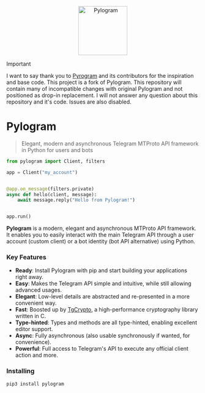 <p align="center">
    <a href="https://github.com/pylakey/pylogram">
        <img src="https://docs.pyrogram.org/_static/pyrogram.png" alt="Pylogram" width="128">
    </a>
</p>

> [!IMPORTANT]
> I want to say thank you to [Pyrogram](https://github.com/pyrogram/pyrogram) and its contributors for the inspiration
> and
> base code. This project is a fork of Pylogram.
> This repository will contain many of incompatible changes with original Pylogram and not positioned as drop-in
> replacement.
> I will not answer any question about this repository and it's code. Issues are also disabled.

# Pylogram

> Elegant, modern and asynchronous Telegram MTProto API framework in Python for users and bots

``` python
from pylogram import Client, filters

app = Client("my_account")


@app.on_message(filters.private)
async def hello(client, message):
    await message.reply("Hello from Pylogram!")


app.run()
```

**Pylogram** is a modern, elegant and asynchronous MTProto API
framework. It enables you to easily interact with the main Telegram API through a user account (custom client) or a bot
identity (bot API alternative) using Python.

### Key Features

- **Ready**: Install Pylogram with pip and start building your applications right away.
- **Easy**: Makes the Telegram API simple and intuitive, while still allowing advanced usages.
- **Elegant**: Low-level details are abstracted and re-presented in a more convenient way.
- **Fast**: Boosted up by [TgCrypto](https://github.com/pylogram/tgcrypto), a high-performance cryptography library
  written in C.
- **Type-hinted**: Types and methods are all type-hinted, enabling excellent editor support.
- **Async**: Fully asynchronous (also usable synchronously if wanted, for convenience).
- **Powerful**: Full access to Telegram's API to execute any official client action and more.

### Installing

``` bash
pip3 install pylogram
```